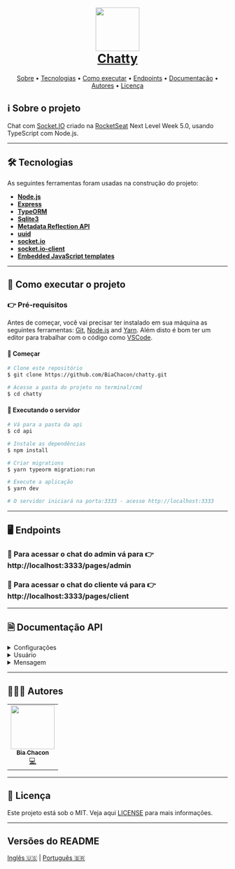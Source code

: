 <h1 align="center" style="color:#0091EA; font-weight:bold;">
     <img 
    src="https://user-images.githubusercontent.com/42190754/115914607-8cb1df80-a448-11eb-9ac2-75118d5ce63a.png"
    float="center"
    width="100" height="100"
    />
    <br/>
  <a href="#"> Chatty </a>
</h1>

<p align="center">
 <a href="#ℹ%EF%B8%8F-sobre-o-projeto">Sobre</a> •
 <a href="#-tecnologias">Tecnologias</a> •
 <a href="#-como-executar-o-projeto">Como executar</a> •
 <a href="#-endpoints">Endpoints</a> •
 <a href="#-documentação-API">Documentação</a> •
 <a href="#-autores">Autores</a> •
 <a href="#-licença">Licença</a>
</p>

## ℹ️ Sobre o projeto

Chat com [Socket.IO](https://socket.io/) criado na [RocketSeat](https://rocketseat.com.br/) Next Level Week 5.0, usando TypeScript com Node.js.

---

## 🛠 Tecnologias

As seguintes ferramentas foram usadas na construção do projeto:

- **[Node.js](https://nodejs.org/en/)**
- **[Express](https://expressjs.com/)**
- **[TypeORM](https://www.npmjs.com/package/typeorm)**
- **[Sqlite3](https://www.npmjs.com/package/sqlite3)**
- **[Metadata Reflection API](https://www.npmjs.com/package/reflect-metadata)**
- **[uuid](https://www.npmjs.com/package/uuid)**
- **[socket.io](https://www.npmjs.com/package/socket.io)**
- **[socket.io-client](https://www.npmjs.com/package/socket.io-client)**
- **[Embedded JavaScript templates](https://www.npmjs.com/package/ejs)**

---

## 🚀 Como executar o projeto

### 👉 Pré-requisitos

Antes de começar, você vai precisar ter instalado em sua máquina as seguintes ferramentas: [Git](https://git-scm.com), [Node.js](https://nodejs.org/en/) and [Yarn](https://yarnpkg.com/). Além disto é bom ter um editor para trabalhar com o código como [VSCode](https://code.visualstudio.com/).

#### 🏁 Começar

```bash
# Clone este repositório
$ git clone https://github.com/BiaChacon/chatty.git

# Acesse a pasta do projeto no terminal/cmd
$ cd chatty
```

#### 🎲 Executando o servidor

```bash
# Vá para a pasta da api
$ cd api

# Instale as dependências
$ npm install

# Criar migrations
$ yarn typeorm migration:run

# Execute a aplicação
$ yarn dev

# O servidor iniciará na porta:3333 - acesse http://localhost:3333

```

---

## 🖥️ Endpoints

### 💠 Para acessar o chat do admin vá para 👉 http://localhost:3333/pages/admin

### 💠 Para acessar o chat do cliente vá para 👉 http://localhost:3333/pages/client

---

## 🗎 Documentação API

<details>
  <summary>Configurações</summary>

### 📍 Criar Configuração [/settings] [POST]

#### **Request**

- Body

```bash
{
    "chat": "true",
    "username": "admin"
}
```

#### **Response 201 (application/json)**

```bash
[
  {
    "id": "admin_id",
    "username": "admin",
    "chat": "true",
    "updated_at": "2021-04-22T19:22:37.000Z",
    "created_at": "2021-04-22T19:22:37.000Z"
}
]
```

### 📍 Atualizar Configuração [/settings/admin] [PUT]

#### **Request**

- Body

```bash
{
    "chat": "false"
}
```

#### **Response 201**

 </details>

<details>
  <summary>Usuário</summary>

### 📍Criar Usuário [/users] [POST]

#### **Request**

- Body

```bash
{
    "email": "example@email.com"
}
```

#### **Response 201 (application/json)**

```bash
[
 {
    "id": "user_id",
    "email": "example@email.com",
    "created_at": "2021-04-22T19:37:24.000Z"
}
]
```

 </details>

<details>
  <summary>Mensagem</summary>

### 📍Enviar Mensagem [/messages] [POST]

#### **Request**

- Body

```bash
{
    "user_id": "user_id",
    "text": "message"
}
```

#### **Response 201 (application/json)**

```bash
[
  {
    "id": "message_id",
    "text": "message",
    "user_id": "user_id",
    "created_at": "2021-04-23T19:40:02.000Z"
  }
]
```

### 📍Listar mensagens de um usuário [/messages/:user_id] [GET]

#### **Response 201 (application/json)**

```bash
[
  {
    "id": "message_id",
    "admin_id": "admin_id",
    "text": "message",
    "user_id": "user_id",
    "created_at": "2021-04-22T19:40:02.000Z",
    "user": {
      "id": "user_id",
      "email": "example@email.com",
      "created_at": "2021-04-22T19:37:24.000Z"
    }
  }
]
```

</details>

---

## 👩🏽‍💻 Autores

<table>
  <tr>
    <td align="center"><a href="https://github.com/biachacon"><img src="https://avatars1.githubusercontent.com/u/42190754?s=460&u=a5cbe42a4868b2bac9615226044b9cec15cee418&v=4" width="100px;" alt=""/><br /><sub><b>Bia Chacon</b></sub></a><br /><a href="https://github.com/BiaChacon/chatty" title="Code">💻</a></td>
  <tr>
</table>

---

## 📝 Licença

Este projeto está sob o MIT. Veja aqui [LICENSE](https://github.com/BiaChacon/chatty/blob/main/LICENSE) para mais informações.

---

## Versões do README

[Inglês 🇺🇸](./README.md) | [Português 🇧🇷](./README.pt-br.md)
